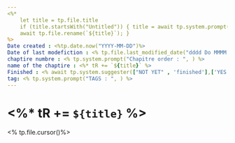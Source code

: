 ```yaml
---
<%* 
	let title = tp.file.title 
	if (title.startsWith("Untitled")) { title = await tp.system.prompt("Title"); 
	await tp.file.rename(`${title}`); }
%>
Date created : <%tp.date.now("YYYY-MM-DD")%>
Date of last modefiction : <% tp.file.last_modified_date("dddd Do MMMM YYYY") %>
chaptire numbre : <% tp.system.prompt("Chapitre order : ", ) %>
name of the chaptire : <%* tR += `${title}` %>
Finished : <% await tp.system.suggester(["NOT YET" , 'finished'],['YES' , 'NO'])%>
tag: <% tp.system.prompt("TAGS : ", ) %>
---
```

# <%* tR += `${title}` %>
<% tp.file.cursor()%>